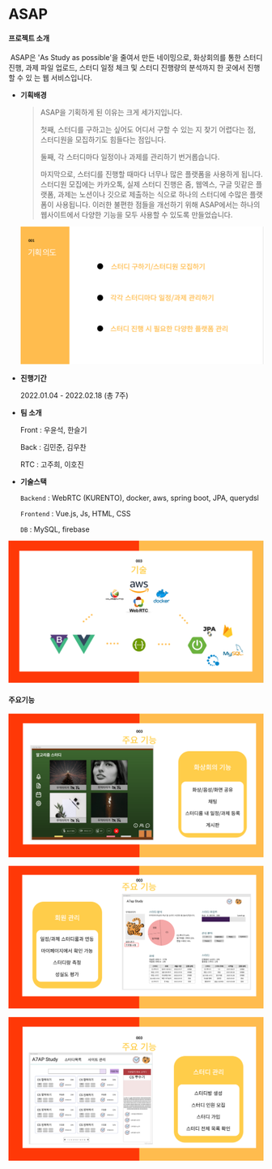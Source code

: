# ASAP

#### 프로젝트 소개

​	ASAP은 'As Study as possible'을 줄여서 만든 네이밍으로, 화상회의를 통한 스터디 진행, 과제 파일 업로드, 스터디 일정 체크 및 스터디 진행량의 분석까지 한 곳에서 진행할 수 있	는 웹 서비스입니다.

- **기획배경**

  > ASAP을 기획하게 된 이유는 크게 세가지입니다.
  >
  > 첫째, 스터디를 구하고는 싶어도 어디서 구할 수 있는 지 찾기 어렵다는 점, 스터디원을 모집하기도 힘들다는 점입니다. 
  >
  > 둘째, 각 스터디마다 일정이나 과제를 관리하기 번거롭습니다.
  >
  > 마지막으로, 스터디를 진행할 때마다 너무나 많은 플랫폼을 사용하게 됩니다. 스터디원 모집에는 카카오톡, 실제 스터디 진행은 줌, 웹엑스, 구글 밋같은 플랫폼, 과제는 노션이나 깃으로 제출하는 식으로 하나의 스터디에 수많은 플랫폼이 사용됩니다. 이러한 불편한 점들을 개선하기 위해 ASAP에서는 하나의 웹사이트에서 다양한 기능을 모두 사용할 수 있도록 만들었습니다.

  ![기획의도](산출물/README.assets/기획의도.PNG)

- **진행기간**

  2022.01.04 - 2022.02.18 (총 7주)

- **팀 소개**

  Front : 우윤석, 한슬기

  Back : 김민준, 김우찬

  RTC : 고주희, 이호진

- **기술스택**

  `Backend` : WebRTC (KURENTO), docker, aws, spring boot, JPA, querydsl

  `Frontend` : Vue.js, Js, HTML, CSS

  `DB` : MySQL, firebase

  

![기술스택](산출물/README.assets/기술스택.PNG)



#### 주요기능

![주요기능1](산출물/README.assets/주요기능1.PNG)

![주요기능2](산출물/README.assets/주요기능2.PNG)

![주요기능3](산출물/README.assets/주요기능3.PNG)



